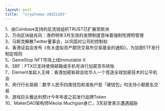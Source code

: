 ```yaml
---
layout: post
title:  "cryptnews-20221101"
---
```

1、由Coinbase支持的反洗钱组织TRUST已扩展至欧洲  
2、万向区块链肖风：港府明年3月生效的发牌制度意味着强制性牌照管理  
3、马斯克解散Twitter董事会，以巩固对公司的控制权  
4、香港证监会发布《有关虚拟资产期货交易所交易基金的通知》，为加密ETF发行制定规则  
5、GameStop NFT市场上线Immutable X  
6、SBF：FTX已支持使用邮箱或手机号进行加密货币转账  
7、Element发起人王峰：香港加密新政会给华人一个竞逐全球加密技术的公平机会  
8、央行行长易纲：数字人民币四类钱包和准账户型「硬钱包」均支持小额匿名交易  
9、游戏巨头雅达利预计今年年底之前发行品牌Token  
10、MakerDAO架构师Nikolai Muchgian身亡，3天前曾表示遭遇威胁  
